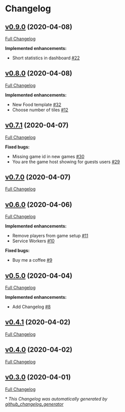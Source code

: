 # Changelog

## [v0.9.0](https://github.com/andreasonny83/online-memory/tree/v0.9.0) (2020-04-08)

[Full Changelog](https://github.com/andreasonny83/online-memory/compare/v0.8.0...v0.9.0)

**Implemented enhancements:**

- Short statistics in dashboard [\#22](https://github.com/andreasonny83/online-memory/issues/22)

## [v0.8.0](https://github.com/andreasonny83/online-memory/tree/v0.8.0) (2020-04-08)

[Full Changelog](https://github.com/andreasonny83/online-memory/compare/v0.7.1...v0.8.0)

**Implemented enhancements:**

- New Food template [\#32](https://github.com/andreasonny83/online-memory/issues/32)
- Choose number of tiles [\#12](https://github.com/andreasonny83/online-memory/issues/12)

## [v0.7.1](https://github.com/andreasonny83/online-memory/tree/v0.7.1) (2020-04-07)

[Full Changelog](https://github.com/andreasonny83/online-memory/compare/v0.7.0...v0.7.1)

**Fixed bugs:**

- Missing game id in new games [\#30](https://github.com/andreasonny83/online-memory/issues/30)
- You are the game host showing for guests users [\#29](https://github.com/andreasonny83/online-memory/issues/29)

## [v0.7.0](https://github.com/andreasonny83/online-memory/tree/v0.7.0) (2020-04-07)

[Full Changelog](https://github.com/andreasonny83/online-memory/compare/v0.6.0...v0.7.0)

## [v0.6.0](https://github.com/andreasonny83/online-memory/tree/v0.6.0) (2020-04-06)

[Full Changelog](https://github.com/andreasonny83/online-memory/compare/v0.5.0...v0.6.0)

**Implemented enhancements:**

- Remove players from game setup [\#11](https://github.com/andreasonny83/online-memory/issues/11)
- Service Workers [\#10](https://github.com/andreasonny83/online-memory/issues/10)

**Fixed bugs:**

- Buy me a coffee [\#9](https://github.com/andreasonny83/online-memory/issues/9)

## [v0.5.0](https://github.com/andreasonny83/online-memory/tree/v0.5.0) (2020-04-04)

[Full Changelog](https://github.com/andreasonny83/online-memory/compare/v0.4.1...v0.5.0)

**Implemented enhancements:**

- Add Changelog [\#8](https://github.com/andreasonny83/online-memory/issues/8)

## [v0.4.1](https://github.com/andreasonny83/online-memory/tree/v0.4.1) (2020-04-02)

[Full Changelog](https://github.com/andreasonny83/online-memory/compare/v0.4.0...v0.4.1)

## [v0.4.0](https://github.com/andreasonny83/online-memory/tree/v0.4.0) (2020-04-02)

[Full Changelog](https://github.com/andreasonny83/online-memory/compare/v0.3.0...v0.4.0)

## [v0.3.0](https://github.com/andreasonny83/online-memory/tree/v0.3.0) (2020-04-01)

[Full Changelog](https://github.com/andreasonny83/online-memory/compare/dee5b6f4679bef5c23a7e96d471b2d599243221d...v0.3.0)



\* *This Changelog was automatically generated by [github_changelog_generator](https://github.com/github-changelog-generator/github-changelog-generator)*
